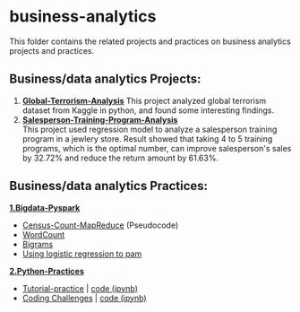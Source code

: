 # business-analytics
This folder contains the related projects and practices on
business analytics projects and practices.

## Business/data analytics Projects:

 1. [**Global-Terrorism-Analysis**](https://github.com/YuexiSC/business-and-data-analytics/tree/master/Projects/Global-Terrorism-Analysis) 
		This project analyzed global terrorism dataset from Kaggle in python, and found some interesting findings. 
 2. [**Salesperson-Training-Program-Analysis**](https://github.com/YuexiSC/business-and-data-analytics/tree/master/Projects/Salesperson-Training-Program-Analysis)  
	This project used regression model to analyze a salesperson training program in a jewlery store. Result showed that taking  4 to 5 training programs, which is the optimal number, can improve salesperson's sales by  32.72% and reduce the return amount by 61.63%. 


## Business/data analytics Practices: 
 [**1.Bigdata-Pyspark**](https://github.com/YuexiSC/business-and-data-analytics/tree/master/Practices/Bigdata-PySpark)
	
 - [Census-Count-MapReduce](https://github.com/YuexiSC/business-and-data-analytics/tree/master/Practices/Bigdata-PySpark/Census-Count-MapReduce) (Pseudocode)
 - [WordCount](https://github.com/YuexiSC/business-and-data-analytics/tree/master/Practices/Bigdata-PySpark/Word-Count)
 - [Bigrams](https://github.com/YuexiSC/business-and-data-analytics/tree/master/Practices/Bigdata-PySpark/Bigrams)
 - [Using logistic regression to pam](https://github.com/YuexiSC/business-and-data-analytics/tree/master/Practices/Bigdata-PySpark) 
 
 [**2.Python-Practices**](https://github.com/YuexiSC/business-and-data-analytics/tree/master/Practices/Python-Practices)
  - [Tutorial-practice](https://github.com/YuexiSC/business-and-data-analytics/tree/master/Practices/Python-Practices/tutorial-practice) 
    | [code (ipynb)](https://github.com/YuexiSC/business-and-data-analytics/blob/master/Practices/Python-Practices/tutorial-practice/python-practice.ipynb)
  - [Coding Challenges](https://github.com/YuexiSC/business-and-data-analytics/tree/master/Practices/Python-Practices/coding-challenges)
  | [code (ipynb)](https://github.com/YuexiSC/business-and-data-analytics/blob/master/Practices/Python-Practices/coding-questions/coding-question.ipynb)
